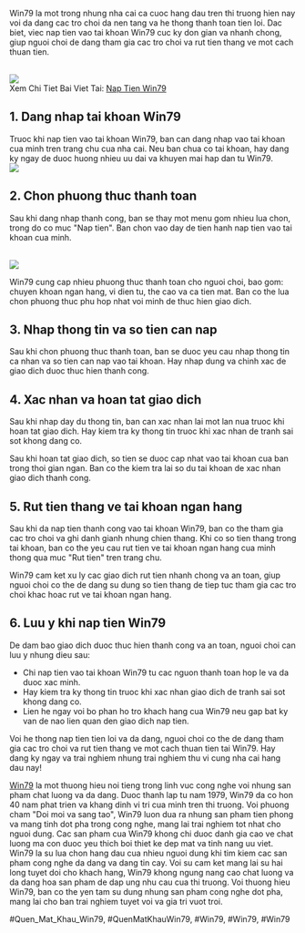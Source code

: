 <p>Win79 la mot trong nhung nha cai ca cuoc hang dau tren thi truong hien nay voi da dang cac tro choi da nen tang va he thong thanh toan tien loi. Dac biet, viec nap tien vao tai khoan Win79 cuc ky don gian va nhanh chong, giup nguoi choi de dang tham gia cac tro choi va rut tien thang ve mot cach thuan tien.</p><br><img src="https://win79club1.com/wp-content/uploads/2025/04/Cac-phuong-thuc-nap-tien-pho-bien-nhat-hien-nay.png"></br>
Xem Chi Tiet Bai Viet Tai: <a href="https://win79club1.com/nap-tien-win79/">Nap Tien Win79</a><h2>1. Dang nhap tai khoan Win79</h2><p>Truoc khi nap tien vao tai khoan Win79, ban can dang nhap vao tai khoan cua minh tren trang chu cua nha cai. Neu ban chua co tai khoan, hay dang ky ngay de duoc huong nhieu uu dai va khuyen mai hap dan tu Win79.<br><img src="https://win79club1.com/wp-content/uploads/2025/04/Nap-Tien-Win79-Don-Gian-Va-Nhanh-Chong-Cho-Nguoi-Moi-Bat-Dau.png"></br><h2>2. Chon phuong thuc thanh toan</h2><p>Sau khi dang nhap thanh cong, ban se thay mot menu gom nhieu lua chon, trong do co muc "Nap tien". Ban chon vao day de tien hanh nap tien vao tai khoan cua minh.</p><br><img src="https://win79club1.com/wp-content/uploads/2025/04/Mot-so-luu-y-khi-nap-tien-vao-tai-khoan-game.png"></br><p>Win79 cung cap nhieu phuong thuc thanh toan cho nguoi choi, bao gom: chuyen khoan ngan hang, vi dien tu, the cao va ca tien mat. Ban co the lua chon phuong thuc phu hop nhat voi minh de thuc hien giao dich.<h2>3. Nhap thong tin va so tien can nap</h2><p>Sau khi chon phuong thuc thanh toan, ban se duoc yeu cau nhap thong tin ca nhan va so tien can nap vao tai khoan. Hay nhap dung va chinh xac de giao dich duoc thuc hien thanh cong.</p><h2>4. Xac nhan va hoan tat giao dich</h2><p>Sau khi nhap day du thong tin, ban can xac nhan lai mot lan nua truoc khi hoan tat giao dich. Hay kiem tra ky thong tin truoc khi xac nhan de tranh sai sot khong dang co.<p>Sau khi hoan tat giao dich, so tien se duoc cap nhat vao tai khoan cua ban trong thoi gian ngan. Ban co the kiem tra lai so du tai khoan de xac nhan giao dich thanh cong.</p><h2>5. Rut tien thang ve tai khoan ngan hang</h2><p>Sau khi da nap tien thanh cong vao tai khoan Win79, ban co the tham gia cac tro choi va ghi danh gianh nhung chien thang. Khi co so tien thang trong tai khoan, ban co the yeu cau rut tien ve tai khoan ngan hang cua minh thong qua muc "Rut tien" tren trang chu.</p><p>Win79 cam ket xu ly cac giao dich rut tien nhanh chong va an toan, giup nguoi choi co the de dang su dung so tien thang de tiep tuc tham gia cac tro choi khac hoac rut ve tai khoan ngan hang.</p><h2>6. Luu y khi nap tien Win79</h2><p>De dam bao giao dich duoc thuc hien thanh cong va an toan, nguoi choi can luu y nhung dieu sau:</p><ul>
<li>Chi nap tien vao tai khoan Win79 tu cac nguon thanh toan hop le va da duoc xac minh.</li>
<li>Hay kiem tra ky thong tin truoc khi xac nhan giao dich de tranh sai sot khong dang co.</li>
<li>Lien he ngay voi bo phan ho tro khach hang cua Win79 neu gap bat ky van de nao lien quan den giao dich nap tien.</li>
</ul><p>Voi he thong nap tien tien loi va da dang, nguoi choi co the de dang tham gia cac tro choi va rut tien thang ve mot cach thuan tien tai Win79. Hay dang ky ngay va trai nghiem nhung trai nghiem thu vi cung nha cai hang dau nay!</p><p><a href="https://win79club1.com/">Win79</a> la mot thuong hieu noi tieng trong linh vuc cong nghe voi nhung san pham chat luong va da dang. Duoc thanh lap tu nam 1979, Win79 da co hon 40 nam phat trien va khang dinh vi tri cua minh tren thi truong. Voi phuong cham "Doi moi va sang tao", Win79 luon dua ra nhung san pham tien phong va mang tinh dot pha trong cong nghe, mang lai trai nghiem tot nhat cho nguoi dung. Cac san pham cua Win79 khong chi duoc danh gia cao ve chat luong ma con duoc yeu thich boi thiet ke dep mat va tinh nang uu viet. Win79 la su lua chon hang dau cua nhieu nguoi dung khi tim kiem cac san pham cong nghe da dang va dang tin cay. Voi su cam ket mang lai su hai long tuyet doi cho khach hang, Win79 khong ngung nang cao chat luong va da dang hoa san pham de dap ung nhu cau cua thi truong. Voi thuong hieu Win79, ban co the yen tam su dung nhung san pham cong nghe dot pha, mang lai cho ban trai nghiem tuyet voi va gia tri vuot troi.</p>
#Quen_Mat_Khau_Win79, #QuenMatKhauWin79, #Win79, #Win79, #Win79

